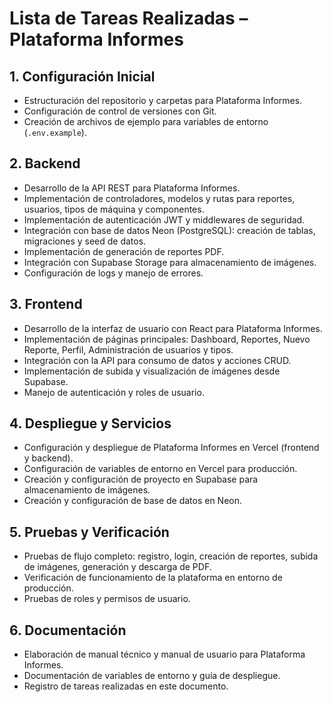 # Lista de Tareas Realizadas – Plataforma Informes

## 1. Configuración Inicial
- Estructuración del repositorio y carpetas para Plataforma Informes.
- Configuración de control de versiones con Git.
- Creación de archivos de ejemplo para variables de entorno (`.env.example`).

## 2. Backend
- Desarrollo de la API REST para Plataforma Informes.
- Implementación de controladores, modelos y rutas para reportes, usuarios, tipos de máquina y componentes.
- Implementación de autenticación JWT y middlewares de seguridad.
- Integración con base de datos Neon (PostgreSQL): creación de tablas, migraciones y seed de datos.
- Implementación de generación de reportes PDF.
- Integración con Supabase Storage para almacenamiento de imágenes.
- Configuración de logs y manejo de errores.

## 3. Frontend
- Desarrollo de la interfaz de usuario con React para Plataforma Informes.
- Implementación de páginas principales: Dashboard, Reportes, Nuevo Reporte, Perfil, Administración de usuarios y tipos.
- Integración con la API para consumo de datos y acciones CRUD.
- Implementación de subida y visualización de imágenes desde Supabase.
- Manejo de autenticación y roles de usuario.

## 4. Despliegue y Servicios
- Configuración y despliegue de Plataforma Informes en Vercel (frontend y backend).
- Configuración de variables de entorno en Vercel para producción.
- Creación y configuración de proyecto en Supabase para almacenamiento de imágenes.
- Creación y configuración de base de datos en Neon.

## 5. Pruebas y Verificación
- Pruebas de flujo completo: registro, login, creación de reportes, subida de imágenes, generación y descarga de PDF.
- Verificación de funcionamiento de la plataforma en entorno de producción.
- Pruebas de roles y permisos de usuario.

## 6. Documentación
- Elaboración de manual técnico y manual de usuario para Plataforma Informes.
- Documentación de variables de entorno y guía de despliegue.
- Registro de tareas realizadas en este documento. 